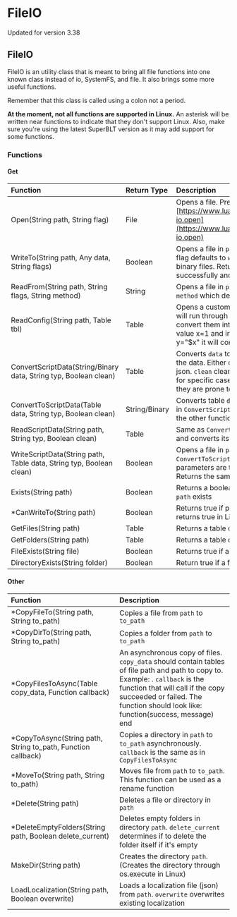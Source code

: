 # FileIO

Updated for version 3.38

## FileIO

FileIO is an utility class that is meant to bring all file functions into one known class instead of io, SystemFS, and file. It also brings some more useful functions.

Remember that this class is called using a colon not a period.

**At the moment, not all functions are supported in Linux.** An asterisk will be written near functions to indicate that they don't support Linux. Also, make sure you're using the latest SuperBLT version as it may add support for some functions.

### Functions

#### Get

| Function | Return Type | Description |
| :--- | :--- | :--- |
| Open\(String path, String flag\) | File | Opens a file. Pretty much the same as io.open [https://www.lua.org/manual/5.1/manual.html\#pdf-io.open](https://www.lua.org/manual/5.1/manual.html#pdf-io.open) |
| WriteTo\(String path, Any data, String flags\) | Boolean | Opens a file in `path` and writes into `data` into it. The flag defaults to `w`. You may need to change to wb for binary files. Returns true if the file opened successfully and closes the file automatically |
| ReadFrom\(String path, String flags, String method\) | String | Opens a file in `path` and reads its content using `method` which defaults to "\*all" |
| ReadConfig\(String path, Table tbl\) | Table | Opens a custom XML file in `path`. If `tbl` is present it will run through the strings in the config and try to convert them into values. For example, if `tbl` has the value x=1 and in the config we have the string y="$x" it will convert that to 1 |
| ConvertScriptData\(String/Binary data, String typ, Boolean clean\) | Table | Converts `data` to a readable table. `typ` is the type of the data. Either custom\_xml, generic\_xml, binary, or json. `clean` cleans the returned table. This is mostly for specific cases with reading custom XMLs as they are prone to repeat values when not needed. |
| ConvertToScriptData\(Table data, String typ, Boolean clean\) | String/Binary | Converts table `data` into one of the types \(same as in `ConvertScriptData`\). Clean does the same as in the other function too |
| ReadScriptData\(String path, String typ, Boolean clean\) | Table | Same as `ConvertScriptData` but opens a file in `path` and converts its data. |
| WriteScriptData\(String path, Table data, String typ, Boolean clean\) | Boolean | Opens a file in `path` and writes the return of `ConvertToScriptData` to the file. After `path` the parameters are the same as in `ConvertToScriptData`. Returns the same as `WriteTo` |
| Exists\(String path\) | Boolean | Returns a boolean indicating if the file or directory in `path` exists |
| \*CanWriteTo\(String path\) | Boolean | Returns true if path is writable. At the moment, returns true in Linux regardless |
| GetFiles\(String path\) | Table | Returns a table of files in `path` |
| GetFolders\(String path\) | Table | Returns a table of folders in `path` |
| FileExists\(String file\) | Boolean | Returns true if a file in path `file` exists |
| DirectoryExists\(String folder\) | Boolean | Return true if a folder in path `folder` exists |

#### Other

| Function | Description |
| :--- | :--- |
| \*CopyFileTo\(String path, String to\_path\) | Copies a file from `path` to `to_path` |
| \*CopyDirTo\(String path, String to\_path\) | Copies a folder from `path` to `to_path` |
| \*CopyFilesToAsync\(Table copy\_data, Function callback\) | An asynchronous copy of files. `copy_data` should contain tables of file path and path to copy to. Example: . `callback` is the function that will call if the copy succeeded or failed. The function should look like: function\(success, message\) end |
| \*CopyToAsync\(String path, String to\_path, Function callback\) | Copies a directory in `path` to `to_path` asynchronously. `callback` is the same as in `CopyFilesToAsync` |
| \*MoveTo\(String path, String to\_path\) | Moves file from `path` to `to_path`. This function can be used as a rename function |
| \*Delete\(String path\) | Deletes a file or directory in `path` |
| \*DeleteEmptyFolders\(String path, Boolean delete\_current\) | Deletes empty folders in directory `path`. `delete_current` determines if to delete the folder itself if it's empty |
| MakeDir\(String path\) | Creates the directory `path`. \(Creates the directory through os.execute in Linux\) |
| LoadLocalization\(String path, Boolean overwrite\) | Loads a localization file \(json\) from `path`. `overwrite` overwrites existing localization |

